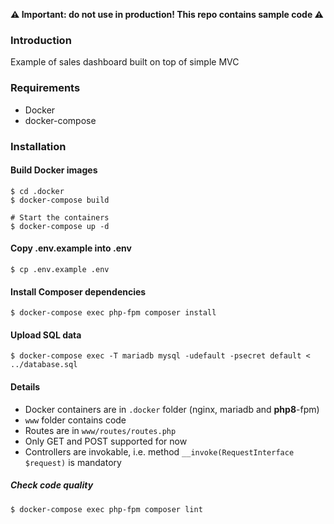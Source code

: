 **⚠️ Important: do not use in production! This repo contains sample code ⚠️**

### Introduction
Example of sales dashboard built on top of simple MVC

### Requirements
- Docker
- docker-compose

### Installation

#### Build Docker images
```shell
$ cd .docker
$ docker-compose build

# Start the containers
$ docker-compose up -d
```

#### Copy .env.example into .env
```shell
$ cp .env.example .env
```

#### Install Composer dependencies
```shell
$ docker-compose exec php-fpm composer install
```

#### Upload SQL data
```shell
$ docker-compose exec -T mariadb mysql -udefault -psecret default < ../database.sql
```

#### Details
* Docker containers are in `.docker` folder (nginx, mariadb and **php8**-fpm)
* `www` folder contains code
* Routes are in `www/routes/routes.php`
* Only GET and POST supported for now
* Controllers are invokable, i.e. method `__invoke(RequestInterface $request)` is mandatory

##### Check code quality
```shell
$ docker-compose exec php-fpm composer lint
```
